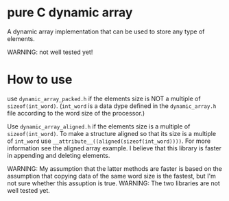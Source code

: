# pure C dynamic array
A dynamic array implementation that can be used to store any type of elements.

WARNING: not well tested yet!

# How to use
use `dynamic_array_packed.h` if the elements size is NOT a multiple of `sizeof(int_word)`. (`int_word` is a data dype defined in the `dynamic_array.h` file according to the word size of the processor.)

Use `dynamic_array_aligned.h` if the elements size is a multiple of `sizeof(int_word)`. To make a structure aligned so that its size is a multiple of `int_word` use `__attribute__((aligned(sizeof(int_word))))`. For more information see the aligned array example. I believe that this library is faster in appending and deleting elements.

WARNING: My assumption that the latter methods are faster is based on the assumption that copying data of the same word size is the fastest, but I'm not sure whether this assuption is true.
WARNING: The two libraries are not well tested yet.

